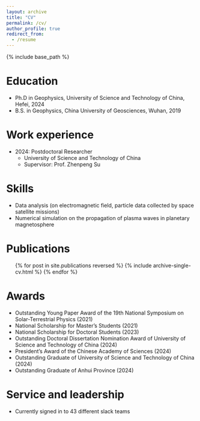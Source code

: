 ```yaml
---
layout: archive
title: "CV"
permalink: /cv/
author_profile: true
redirect_from:
  - /resume
---
```


{% include base_path %}

Education
======
* Ph.D in Geophysics, University of Science and Technology of China, Hefei, 2024
* B.S. in Geophysics, China University of Geosciences, Wuhan, 2019

Work experience
======
* 2024: Postdoctoral Researcher
  * University of Science and Technology of China
  * Supervisor: Prof. Zhenpeng Su
  
Skills
======
* Data analysis (on electromagnetic field, particle data collected by space satellite missions)
* Numerical simulation on the propagation of plasma waves in planetary magnetosphere

Publications
======
  <ul>{% for post in site.publications reversed %}
    {% include archive-single-cv.html %}
  {% endfor %}</ul>
  
  
Awards
======
* Outstanding Young Paper Award of the 19th National Symposium on Solar-Terrestrial Physics (2021)
* National Scholarship for Master’s Students (2021)
* National Scholarship for Doctoral Students (2023)
* Outstanding Doctoral Dissertation Nomination Award of University of Science and Technology of China (2024)
* President’s Award of the Chinese Academy of Sciences (2024)
* Outstanding Graduate of University of Science and Technology of China (2024)
* Outstanding Graduate of Anhui Province (2024)

  
Service and leadership
======
* Currently signed in to 43 different slack teams
